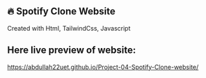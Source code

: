 ## 🔥 Spotify Clone Website
Created with Html, TailwindCss, Javascript
## Here live preview of website:
https://abdullah22uet.github.io/Project-04-Spotify-Clone-website/
